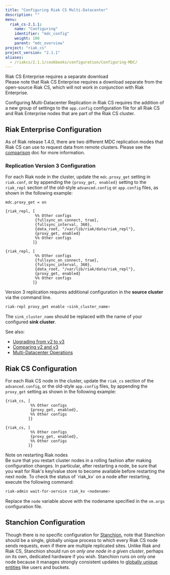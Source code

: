 ```yaml
---
title: "Configuring Riak CS Multi-Datacenter"
description: ""
menu:
  riak_cs-2.1.1:
    name: "Configuring"
    identifier: "mdc_config"
    weight: 100
    parent: "mdc_overview"
project: "riak_cs"
project_version: "2.1.1"
aliases:
  - /riakcs/2.1.1/cookbooks/configuration/Configuring-MDC/
---
```


<div class="note">
<div class="title">Riak CS Enterprise requires a separate download</div>
Please note that Riak CS Enterprise requires a download separate from
the open-source Riak CS, which will not work in conjunction with Riak
Enterprise.
</div>

Configuring Multi-Datacenter Replication in Riak CS requires the
addition of a new group of settings to the `app.config` configuration
file for all Riak CS and Riak Enterprise nodes that are part of the Riak
CS cluster.

## Riak Enterprise Configuration

As of Riak release 1.4.0, there are two different MDC replication modes
that Riak CS can use to request data from remote clusters. Please see
the [comparison](/riak/kv/2.1.3/using/reference/multi-datacenter/comparison) doc for more information.

### Replication Version 3 Configuration

For each Riak node in the cluster, update the `mdc.proxy_get` setting in
`riak.conf`, or by appending the `{proxy_get, enabled}` setting to the
`riak_repl` section of the old-style `advanced.config` or `app.config` files,
 as shown in the following example:

```riakconf
mdc.proxy_get = on
```

```advancedconfig
{riak_repl, [
             %% Other configs
             {fullsync_on_connect, true},
             {fullsync_interval, 360},
             {data_root, "/var/lib/riak/data/riak_repl"},
             {proxy_get, enabled}
             %% Other configs
            ]}
```

```appconfig
{riak_repl, [
             %% Other configs
             {fullsync_on_connect, true},
             {fullsync_interval, 360},
             {data_root, "/var/lib/riak/data/riak_repl"},
             {proxy_get, enabled}
             %% Other configs
            ]}
```

Version 3 replication requires additional configuration in the **source
cluster** via the command line.

```bash
riak-repl proxy_get enable <sink_cluster_name>
```

The `sink_cluster_name` should be replaced with the name of your
configured **sink cluster**.

See also:

* [Upgrading from v2 to v3](/riak/kv/2.1.3/setup/upgrading/multi-datacenter)
* [Comparing v2 and v3](/riak/kv/2.1.3/using/reference/multi-datacenter/comparison)
* [Multi-Datacenter Operations](/riak/kv/2.1.3/using/cluster-operations/v3-multi-datacenter)

## Riak CS Configuration

For each Riak CS node in the cluster, update the `riak_cs` section of the
`advanced.config`, or the old-style `app.config` files, by appending the
`proxy_get` setting as shown in the following example:

```advancedconfig
{riak_cs, [
           %% Other configs
           {proxy_get, enabled},
           %% Other configs
          ]}
```

```appconfig
{riak_cs, [
           %% Other configs
           {proxy_get, enabled},
           %% Other configs
          ]}
```

<div class ="note">
<div class="title">Note on restarting Riak nodes</div>
Be sure that you restart cluster nodes in a rolling fashion after making
configuration changes. In particular, after restarting a node, be sure
that you wait for Riak's key/value store to become available before
restarting the next node. To check the status of `riak_kv` on a node
after restarting, execute the following command:

```bash
riak-admin wait-for-service riak_kv <nodename>
```

Replace the `node` variable above with the nodename specified in the
`vm.args` configuration file.
</div>

## Stanchion Configuration

Though there is no specific configuration for [Stanchion](/riak/cs/2.1.1/theory/stanchion), note that
Stanchion should be a single, globally unique process to which every
Riak CS node sends requests, even if there are multiple replicated
sites.  Unlike Riak and Riak CS, Stanchion should run on _only one node
in a given cluster_, perhaps on its own, dedicated hardware if you wish.
Stanchion runs on only one node because it manages strongly consistent
updates to [globally unique entities](/riak/cs/2.1.1/theory/stanchion/#globally-unique-entities) like users and buckets.
